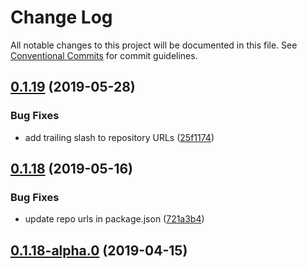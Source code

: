 # Change Log

All notable changes to this project will be documented in this file.
See [Conventional Commits](https://conventionalcommits.org) for commit guidelines.

## [0.1.19](https://github.com/datacamp-engineering/design-system/tree/master/packages/stylesheets/flash-banner/compare/@datacamp/waffles-flash-banner@0.1.18...@datacamp/waffles-flash-banner@0.1.19) (2019-05-28)


### Bug Fixes

* add trailing slash to repository URLs ([25f1174](https://github.com/datacamp-engineering/design-system/tree/master/packages/stylesheets/flash-banner/commit/25f1174))





## [0.1.18](https://github.com/datacamp-engineering/design-system/tree/master/packages/stylesheets/flash-banner/compare/@datacamp/waffles-flash-banner@0.1.18-alpha.0...@datacamp/waffles-flash-banner@0.1.18) (2019-05-16)


### Bug Fixes

* update repo urls in package.json ([721a3b4](https://github.com/datacamp-engineering/design-system/tree/master/packages/stylesheets/flash-banner/commit/721a3b4))





## [0.1.18-alpha.0](https://github.com/datacamp/design-system/compare/@datacamp/waffles-flash-banner@0.1.18-alpha.0...@datacamp/waffles-flash-banner@0.1.18-alpha.0) (2019-04-15)
